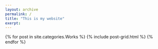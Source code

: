 ```yaml
---
layout: archive
permalink: /
title: "This is my website"
exerpt: 
---
```


<div class="tiles">
{% for post in site.categories.Works %}
	{% include post-grid.html %}
{% endfor %}
</div><!-- /.tiles -->
